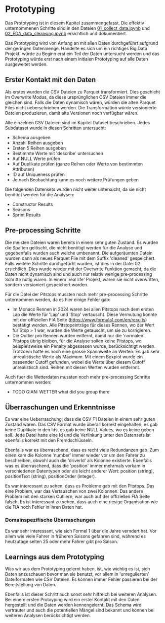 # Prototyping

Das Prototyping ist in diesem Kapitel zusammengefasst.
Die effektiv unternommenen Schritte sind in den Dateien [01_collect_data.ipynb](./../01_collect_data.ipynb) und [02_EDA_data_cleansing.ipynb](./../02_EDA_data_cleansing.ipynb) 
ersichtlich und dokumentiert.

Das Prototyping wird von Anfang an mit allen Daten durchgeführt aufgrund der geringen Datenmenge. Handelte es sich um ein richtiges Big Data Projekt, würde zu Beginn erst ein Teil der Daten untersucht werden und das Prototyping würde erst nach einem initialen Prototyping auf alle Daten ausgeweitet werden.

## Erster Kontakt mit den Daten

Als erstes wurden die CSV Dateien zu Parquet transformiert. Dies geschieht im Overwrite Modus, da diese ursprünglichen CSV Dateien immer die gleichen sind.
Falls die Daten dynamisch wären, würden die alten Parquet Files nicht ueberschrieben werden. Die Transformation würde versionierte Dateien produzieren, damit alte Versionen noch verfügbar wären.

Alle einzelnen CSV Dateien sind im Kapitel Dataset beschrieben.
Jedes Subdataset wurde in diesen Schritten untersucht:

- Schema ausgeben
- Anzahl Reihen ausgeben
- Ersten 5 Reihen ausgeben
- Bestimmte Werte mit 'describe' untersuchen
- Auf NULL Werte prüfen
- Auf Duplikate prüfen (ganze Reihen oder Werte von bestimmten Attributen)
- ID auf Uniqueness prüfen
- Je nach Beobachtung kann es noch weitere Prüfungen geben

Die folgenden Datensets wurden nicht weiter untersucht, da sie nicht benötigt werden für die Analysen:

- Constructor Results
- Seasons
- Sprint Results


## Pre-processing Schritte

Die meisten Dateien waren bereits in einem sehr guten Zustand. Es wurden die Spalten gelöscht, die nicht benötigt werden für die Analyse und gegebenfalls wurden auch welche umbenannt.
Die aufgeräumten Datein wurden dann als neues Parquet File mit dem Suffix 'cleaned' gespeichert. Falls weitere Schritte durchgefürht wurden, ist dies in der Datei 02 ersichtlich.
Dies wurde wieder mit der Overwrite Funktion gemacht, da die Daten nicht dynamisch sind und auch nur relativ wenige pre-processing Schritte nötig waren. In einem 'real life' Projekt, wären sie nicht overwritten, sondern versioniert gespeichert worden.

Für die Datei der Pitstops mussten noch mehr pre-processing Schritte unternommen werden, da es hier einige Fehler gab:
- Im Monaco Rennen in 2024 waren bei allen Pitstops nach dem ersten Lap die Werte für 'Lap' und 'Stop' vertauscht. Diese Vermutung konnte mit der offiziellen FIA Seite (https://www.formula1.com/en/results) bestätigt werden. Alle Pitstopeinträge für dieses Rennen, wo der Wert für Stop > 1 war, wurden die Werte getauscht, um sie zu korrigieren.
- Die Outlier pro Rennen wurden entfernt, damit nur die 'normalen' Pitstops übrig bleiben, für die Analyse sollen keine Pitstops, wo beispielsweise ein Penalty abgessesen wurde, berücksichtigt werden. Trotzdem hatte es noch eine grosse Spannweite an Werten. Es gab sehr unrealistische Werte als Maximum. Mit einem Boxplot wurde ein passender Cutoff gefunden, wobei die Werte über diesem Cutoff unrealistisch sind. Reihen mit diesen Werten wurden entfernnt.

Auch fuer die Wetterdaten mussten noch mehr pre-processing Schritte unternommen werden:
- TODO GIAN: WETTER what did you group there


## Überraschungen und Erkenntnisse

Es war eine Ueberraschung, dass die CSV F1 Dateien in einem sehr guten Zustand waren. 
Das CSV Format wurde überall korrekt eingehalten, es gab keine Duplikate in den Ids, es gab keine NULL Values, wo es keine geben soll.
Jede Datei hatte eine Id und die Verlinkung unter den Datensets ist ebenfalls korrekt mit den Fremdschlüsseln.

Ebenfalls war es überraschend, dass es recht viele Redundanzen gab. Zum einen kam die Kolonne 'number' immer wieder vor um den Fahrer zu beschreiben, obwohl auch die 'driverId' als Kolonne existierte. Ebenfalls was es überraschend, dass die 'position' immer mehrmals vorkam in verschiedenen Datentypen oder als leicht anderer Wert: position (string), positionText (string), positionOrder (integer).

Es war interessant zu sehen, dass es Probleme gab mit den Pitstops. Das eine Problem, war das Vertauschen von zwei Kolonnen. Das andere Problem mit den starken Outliern, war auch auf der offiziellen FIA Seite falsch. Es ist interessant zu sehen, dass auch eine riesige Organisation wie die FIA noch Fehler in ihren Daten hat.

### Domainspezifische Überraschungen

Es war sehr interessant, wie sich Formel 1 über die Jahre verndert hat. Vor allem wie viele Fahrer in früheren Saisons gefahren sind, während es heutzutage selten 25 oder mehr Fahrer gibt pro Saison.

## Learnings aus dem Prototyping

Was wir aus dem Prototyping gelernt haben, ist, wie wichtig es ist, sich Daten anzuschauen bevor man sie benutzt, vor allem in 'unregulierten' Dateiformaten wie CSV Dateien. Es können immer Fehler passieren bei der Bereitstellung von Daten.

Ebenfalls ist dieser Schritt auch sonst sehr hilfreich bei weiteren Analysen. Bei einem ersten Protoyping wird ein erster Kontakt mit den Daten hergestellt und die Daten werden kennengelernt. Das Schema wird vertrauter und auch die potentiellen Mängel sind bekannt und können bei weiteren Analysen berücksichtigt werden.
